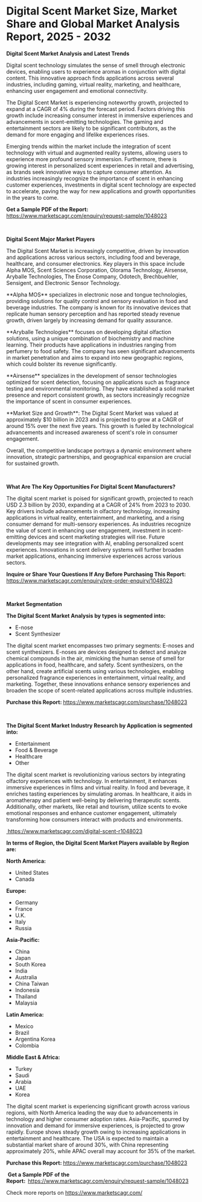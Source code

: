 <p><h1>Digital Scent Market Size, Market Share and Global Market Analysis Report, 2025 - 2032</h1></p><p><strong>Digital Scent Market Analysis and Latest Trends</strong></p>
<p><p>Digital scent technology simulates the sense of smell through electronic devices, enabling users to experience aromas in conjunction with digital content. This innovative approach finds applications across several industries, including gaming, virtual reality, marketing, and healthcare, enhancing user engagement and emotional connectivity.</p><p>The Digital Scent Market is experiencing noteworthy growth, projected to expand at a CAGR of 4% during the forecast period. Factors driving this growth include increasing consumer interest in immersive experiences and advancements in scent-emitting technologies. The gaming and entertainment sectors are likely to be significant contributors, as the demand for more engaging and lifelike experiences rises.</p><p>Emerging trends within the market include the integration of scent technology with virtual and augmented reality systems, allowing users to experience more profound sensory immersion. Furthermore, there is growing interest in personalized scent experiences in retail and advertising, as brands seek innovative ways to capture consumer attention. As industries increasingly recognize the importance of scent in enhancing customer experiences, investments in digital scent technology are expected to accelerate, paving the way for new applications and growth opportunities in the years to come.</p></p>
<p><strong>Get a Sample PDF of the Report:&nbsp;</strong> <a href="https://www.marketscagr.com/enquiry/request-sample/1048023?utm_campaign=1889&utm_medium=2&utm_source=Github&utm_content=ia&utm_term=06032025&utm_id=digital-scent">https://www.marketscagr.com/enquiry/request-sample/1048023</a></p>
<p>&nbsp;</p>
<p><strong>Digital Scent Major Market Players</strong></p>
<p><p>The Digital Scent Market is increasingly competitive, driven by innovation and applications across various sectors, including food and beverage, healthcare, and consumer electronics. Key players in this space include Alpha MOS, Scent Sciences Corporation, Olorama Technology, Airsense, Aryballe Technologies, The Enose Company, Odotech, Brechbuehler, Sensigent, and Electronic Sensor Technology.</p><p>**Alpha MOS** specializes in electronic nose and tongue technologies, providing solutions for quality control and sensory evaluation in food and beverage industries. The company is known for its innovative devices that replicate human sensory perception and has reported steady revenue growth, driven largely by increasing demand for quality assurance.</p><p>**Aryballe Technologies** focuses on developing digital olfaction solutions, using a unique combination of biochemistry and machine learning. Their products have applications in industries ranging from perfumery to food safety. The company has seen significant advancements in market penetration and aims to expand into new geographic regions, which could bolster its revenue significantly.</p><p>**Airsense** specializes in the development of sensor technologies optimized for scent detection, focusing on applications such as fragrance testing and environmental monitoring. They have established a solid market presence and report consistent growth, as sectors increasingly recognize the importance of scent in consumer experiences.</p><p>**Market Size and Growth**: The Digital Scent Market was valued at approximately $10 billion in 2023 and is projected to grow at a CAGR of around 15% over the next five years. This growth is fueled by technological advancements and increased awareness of scent's role in consumer engagement.</p><p>Overall, the competitive landscape portrays a dynamic environment where innovation, strategic partnerships, and geographical expansion are crucial for sustained growth.</p></p>
<p>&nbsp;</p>
<p><strong>What Are The Key Opportunities For Digital Scent Manufacturers?</strong></p>
<p><p>The digital scent market is poised for significant growth, projected to reach USD 2.3 billion by 2030, expanding at a CAGR of 24% from 2023 to 2030. Key drivers include advancements in olfactory technology, increasing applications in virtual reality, entertainment, and marketing, and a rising consumer demand for multi-sensory experiences. As industries recognize the value of scent in enhancing user engagement, investment in scent-emitting devices and scent marketing strategies will rise. Future developments may see integration with AI, enabling personalized scent experiences. Innovations in scent delivery systems will further broaden market applications, enhancing immersive experiences across various sectors.</p></p>
<p><strong>Inquire or Share Your Questions If Any Before Purchasing This Report:</strong> <a href="https://www.marketscagr.com/enquiry/pre-order-enquiry/1048023?utm_campaign=1889&utm_medium=2&utm_source=Github&utm_content=ia&utm_term=06032025&utm_id=digital-scent">https://www.marketscagr.com/enquiry/pre-order-enquiry/1048023</a></p>
<p>&nbsp;</p>
<p><strong>Market Segmentation</strong></p>
<p><strong>The Digital Scent Market Analysis by types is segmented into:</strong></p>
<p><ul><li>E-nose</li><li>Scent Synthesizer</li></ul></p>
<p><p>The digital scent market encompasses two primary segments: E-noses and scent synthesizers. E-noses are devices designed to detect and analyze chemical compounds in the air, mimicking the human sense of smell for applications in food, healthcare, and safety. Scent synthesizers, on the other hand, create artificial scents using various technologies, enabling personalized fragrance experiences in entertainment, virtual reality, and marketing. Together, these innovations enhance sensory experiences and broaden the scope of scent-related applications across multiple industries.</p></p>
<p><strong>Purchase this Report:&nbsp;</strong><a href="https://www.marketscagr.com/purchase/1048023?utm_campaign=1889&utm_medium=2&utm_source=Github&utm_content=ia&utm_term=06032025&utm_id=digital-scent">https://www.marketscagr.com/purchase/1048023</a></p>
<p>&nbsp;</p>
<p><strong>The Digital Scent Market Industry Research by Application is segmented into:</strong></p>
<p><ul><li>Entertainment</li><li>Food & Beverage</li><li>Healthcare</li><li>Other</li></ul></p>
<p><p>The digital scent market is revolutionizing various sectors by integrating olfactory experiences with technology. In entertainment, it enhances immersive experiences in films and virtual reality. In food and beverage, it enriches tasting experiences by simulating aromas. In healthcare, it aids in aromatherapy and patient well-being by delivering therapeutic scents. Additionally, other markets, like retail and tourism, utilize scents to evoke emotional responses and enhance customer engagement, ultimately transforming how consumers interact with products and environments.</p></p>
<p><a href="https://www.marketscagr.com/digital-scent-r1048023?utm_campaign=1889&utm_medium=2&utm_source=Github&utm_content=ia&utm_term=06032025&utm_id=digital-scent">&nbsp;https://www.marketscagr.com/digital-scent-r1048023</a></p>
<p><strong>In terms of Region, the Digital Scent Market Players available by Region are:</strong></p>
<p>
    <p> <strong> North America: </strong>
        <ul>
            <li>United States</li>
            <li>Canada</li>
        </ul>
        </p> 
    <p> <strong> Europe: </strong>
        <ul>
            <li>Germany</li>
            <li>France</li>
            <li>U.K.</li>
            <li>Italy</li>
            <li>Russia</li>
        </ul>
        </p> 
    <p> <strong> Asia-Pacific: </strong>
        <ul>
            <li>China</li>
            <li>Japan</li>
            <li>South Korea</li>
            <li>India</li>
            <li>Australia</li>
            <li>China Taiwan</li>
            <li>Indonesia</li>
            <li>Thailand</li>
            <li>Malaysia</li>
        </ul>
        </p> 
    <p> <strong> Latin America: </strong>
        <ul>
            <li>Mexico</li>
            <li>Brazil</li>
            <li>Argentina Korea</li>
            <li>Colombia</li>
        </ul>
        </p> 
    <p> <strong> Middle East & Africa: </strong>
        <ul>
            <li>Turkey</li>
            <li>Saudi</li>
            <li>Arabia</li>
            <li>UAE</li>
            <li>Korea</li>
        </ul>
    </p>
    </p>
<p><p>The digital scent market is experiencing significant growth across various regions, with North America leading the way due to advancements in technology and higher consumer adoption rates. Asia-Pacific, spurred by innovation and demand for immersive experiences, is projected to grow rapidly. Europe shows steady growth owing to increasing applications in entertainment and healthcare. The USA is expected to maintain a substantial market share of around 30%, with China representing approximately 20%, while APAC overall may account for 35% of the market.</p></p>
<p><strong>Purchase this Report: </strong><a href="https://www.marketscagr.com/purchase/1048023?utm_campaign=1889&utm_medium=2&utm_source=Github&utm_content=ia&utm_term=06032025&utm_id=digital-scent">https://www.marketscagr.com/purchase/1048023</a></p>
<p>&nbsp;<strong>Get a Sample PDF of the Report:&nbsp;&nbsp;</strong><a href="https://www.marketscagr.com/enquiry/request-sample/1048023?utm_campaign=1889&utm_medium=2&utm_source=Github&utm_content=ia&utm_term=06032025&utm_id=digital-scent">https://www.marketscagr.com/enquiry/request-sample/1048023</a></p>
<p><strong></strong></p>
<p>Check more reports on <a href="https://www.marketscagr.com/?utm_campaign=1889&utm_medium=2&utm_source=Github&utm_content=ia&utm_term=06032025&utm_id=digital-scent">https://www.marketscagr.com/</a></p>